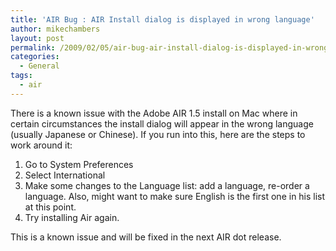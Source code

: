 ```yaml
---
title: 'AIR Bug : AIR Install dialog is displayed in wrong language'
author: mikechambers
layout: post
permalink: /2009/02/05/air-bug-air-install-dialog-is-displayed-in-wrong-language/
categories:
  - General
tags:
  - air
---
```



There is a known issue with the Adobe AIR 1.5 install on Mac where in certain circumstances the install dialog will appear in the wrong language (usually Japanese or Chinese). If you run into this, here are the steps to work around it:

1.  Go to System Preferences
2.  Select International
3.  Make some changes to the Language list: add a language, re-order a language. Also, might want to make sure English is the first one in his list at this point.
4.  Try installing Air again.

This is a known issue and will be fixed in the next AIR dot release.